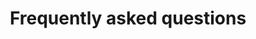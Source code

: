 ---
title: Frequently asked questions
image: 
bgcolor: "#4F6D7A"
introducton: Excepteur amet non fugiat incididunt aliquip laborum aliqua incididunt labore pariatur non sunt consectetur.
implementation:
  itemset: Implementation
  intro: The Way to Health implementation team is your partner in setting up the Way to Health program to engage your patients or study participants.
  icon: comments
  items:
    - item: How long does it take to get a study site up and running?
      itemid: imp1
      text: >
        Typical implementation times range from 1 week to 30 days, depending on the project. Studies that do not require additional functionality require less time to build than a project requiring new functionality.
    - item: How much does it cost?
      itemid: imp2
      text: >
        It depends on a number of variables, including the number of participants, the duration of the study and if any development work is required. Please contact us for more information. 
patientcommunication:
  itemset: Patient Communication
  intro: Communication with patients and / or study participants is key to engaging them in their health. You can choose from a variety of communication techniques or combine them in interesting ways tailored to a patient's behavior.
  icon: comments
  items:
    - item: Do you support SMS based messaging?
      itemid: pc1
      text: >
        Yes. We support full bi-directional SMS based messaging. 
    - item: What other phone based communication models do you support?
      itemid: pc2
      text: >
        We support SMS, MMS (image / picture) and IVR (interactive voice recording).
    - item: What modes of communication are supported?
      itemid: pc3
      text: >
        We support SMS, MMS, IVR, email and surveys.
deviceintegration:
  itemset: Device Integration
  intro: Way to Health integrates with a number of devices to collect data from your patients.
  icon: comments
  items:
    - item: What devices have you integrated to?
      itemid: di1
      text: >
        Way to Health connects with a variety of biometric devices for streamlined automated hovering. Current device integrations track physical activity, heart rate, blood pressure, blood glucose, medication adherence, sleep, and weight. See this link for a current list of devices integrated into the Way To Health platform. More devices are being added continually. 
    - item: Can you integrate my device?
      itemid: di2
      text: >
        Whether we can integrate your device is determined by the vendor's application programming interface (API) specifications. Please contact the Way to Health team for further information.
    - item: How does data from external applications/devices get into Way to Health?
      itemid: di3
      text: >
        Data is transmitted securely to Way to Health through a web application programming interface (API) ideally. Other modes include direct CSV uploads.
rulesengine:
  itemset: Rules Engine
  intro: Way to Health includes a powerful rules engine allowing data collection and patient communication to be configured in a flexible way by our researchers or implementation team.
  icon: comments
  items:
    - item: How easy is it to create new rules?
      itemid: re1
      text: >
        This is a self-service capability with a user interface to allow you to quickly create new rules. We are happy to help guide you through the process of setting up and testing rules. 
be:
  itemset: Behavioral Economics
  intro: Way to Health's patient engagement strategies are at the cutting edge of behavioral science, and have been proved effective through years of rigorous research studies.
  icon: comments
  items:
    - item: 1. What kinds of behavioral economics tools are available?
      itemid: be1
      text: >
        We provide the full gamut of behavioral economics tools. Some of the tools available include direct incentive payouts, gain-framed or loss-framed incentive payouts, a lottery function that uses randomly selected numbers and automatically credits participants with matching numbers, and manual transactions.
    - item: 2. Do you track payments and handle the associated processing?
      itemid: be2
      text: >
        Yes. We manage and support the full lifecyle including check or debit card payments.
rct:
  itemset: Randomized Controlled Trials
  intro: Way to Health is built to accomodate the needs of small pilot studies, large research studies, or clinical roll-outs.
  icon: comments
  items:
    - item: How many Research Coordinators do I need to manage my study?
      itemid: rct1
      text: >
        The total number of Research Coordinators needed is project-based. Most studies require 1-2 Research Coordinators to manage; however, if your study is enrolling participants in person it may require additional staff. The Way to Health team will provide guidance in determining the appropriate number of Research Coordinators for your project.
    - item: Can we use tablets and/or cell phones to enroll participants?
      itemid: rct2
      text: >
        Yes. Way to Health is mobile friendly. Study enrollment can be performed on a tablet, smartphone or computer with an active internet connection. Way to Health is compatible with Internet Explorer 11+, Firefox, Safari and Google Chrome. A mobile app is coming shortly as well.
    - item: What kinds of randomization protocols do you support?
      itemid: rct3
      text: >
        Way to Health has three standard forms of randomization: basic randomization, blocked randomization and blocked randomization with stratification. For clinical programs that don't intend to randomize participants, we also support manually or automatically assigning patients to specific interventions.
---